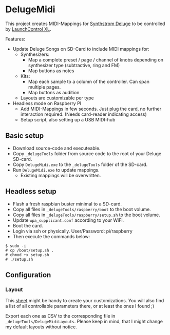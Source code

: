 # DelugeMidi

This project creates MIDI-Mappings for [Synthstrom Deluge](https://synthstrom.com/product/deluge/) to be controlled by [LaunchControl XL](https://novationmusic.com/en/launch/launch-control-xl). 

Features:
- Update Deluge Songs on SD-Card to include MIDI mappings for:
  - Synthesizers: 
    - Map a complete preset / page / channel of knobs depending on synthesizer type (subtractive, ring and FM)
    - Map buttons as notes
  - Kits: 
    - Map each sample to a column of the controller. Can span multiple pages.
    - Map buttons as audition
  - Layouts are customizable per type
- Headless mode on Raspberry PI
  - Add MIDI-Mappings in few seconds. Just plug the card, no further interaction required. (Needs card-reader indicating access)
  - Setup script, also setting up a USB MIDI-hub


## Basic setup
- Download source-code and executeable.
- Copy `_delugeTools` folder from source code to the root of your Deluge SD-card.
- Copy `DelugeMidi.exe` to the `_delugeTools` folder of the SD-card.
- Run `DelugeMidi.exe` to update mappings.
  - Existing mappings will be overwritten.

## Headless setup
- Flash a fresh raspbian buster minimal to a SD-card.
- Copy all files in `_delugeTools/raspberry/boot` to the boot volume.
- Copy all files in `_delugeTools/raspberry/setup.sh` to the boot volume.
- Update `wpa_supplicant.conf` according to your WiFi.
- Boot the card.
- Login via ssh or physically. User/Password: pi/raspberry
- Then execute the commands below:
```
$ sudo -i
# cp /boot/setup.sh .
# chmod +x setup.sh
# ./setup.sh
```

## Configuration

### Layout
This [sheet](https://docs.google.com/spreadsheets/d/1HbQi0aSfgHbYNjTW637rvSPKAifUnQkZiXBxY-HuZeE/edit?usp=sharing) might be handy to create your customizations.
You will also find a list of all controllable parameters there, or at least the ones I found ;)

Export each one as CSV to the corresponding file in `_delugeTools/DelugeMidiLayouts`. Please keep in mind, that I might change my default layouts without notice.